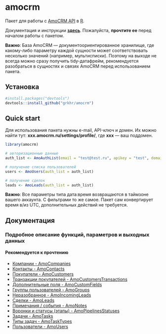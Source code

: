 # amocrm

Пакет для работы с [AmoCRM API](https://www.amocrm.ru/developers/content/api/account) в [R](http://www.r-project.org/). 

Документация и инструкции [**здесь**](#docs). Пожалуйста, **прочтите ее** перед началом работы с пакетом.

**Важно**: База AmoCRM — документоориентированное хранилище, где какому-либо параметру каждой сущности может соответствовать несколько значений (например, мультисписки). Поэтому на выходе не всегда можно сразу получить tidy-датафрейм, рекомендуется разобраться в сущностях и связях AmoCRM перед использованием пакета.

## Установка

```r
#install.packages("devtools")
devtools::install_github("grkhr/amocrm")
```

## Quick start

Для использования пакета нужны e-mail, API-ключ и домен. Их можно найти тут: **xxx.amocrm.ru/settings/profile/**, где **xxx** — ваш поддомен.

```r
library(amocrm)

# авторизационные данные
auth_list <- AmoAuthList(email = "test@test.ru", apikey = "test", domain = "test")

# получение списка пользователей
users <- AmoUsers(auth_list = auth_list)

# получение сделок
leads <- AmoLeads(auth_list = auth_list)
```

**Важно**: Все параметры типа дата:время возвращаются в таймзоне вашего аккаунта. С фильтрами то же самое. Пакет сам конвертирует время в/из UTC, дополнительных действий не требуется. 

<a name="docs"></a>
## Документация
### Подробное описание функций, параметров и выходных данных
#### Рекомендуется к прочтению

* [Компании - AmoCompanies](md/AmoCompanies.md)
* [Контакты - AmoContacts](md/AmoContacts.md)
* [Покупатели - AmoCustomers](md/AmoCustomers.md)
* [Транзакции покупателей - AmoCustomersTransactions](md/AmoCustomersTransactions.md)
* [Дополнительные поля - AmoCustomFields](md/AmoCustomFields.md)
* [Группы пользователей - AmoGroups](md/AmoGroups.md)
* [Неразобранное - AmoIncomingLeads](md/AmoIncomingLeads.md)
* [Сделки - AmoLeads](md/AmoLeads.md)
* [Примечания / события - AmoNotes](md/AmoNotes.md)
* [Воронки и статусы (этапы) - AmoPipelinesStatuses](md/AmoPipelinesStatuses.md)
* [Задачи - AmoTasks](md/AmoTasks.md)
* [Типы задач - AmoTaskTypes](md/AmoTaskTypes.md)
* [Пользователи - AmoUsers](md/AmoUsers.md)

